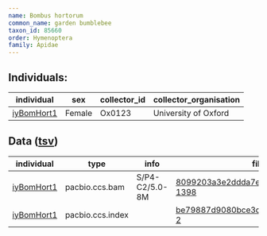 ```yaml
---
name: Bombus hortorum
common_name: garden bumblebee
taxon_id: 85660
order: Hymenoptera
family: Apidae
---
```


## Individuals:

| individual | sex | collector_id | collector_organisation |
| ---------- | --- | ------------ | ---------------------- |
| [iyBomHort1](iyBomHort1.md) | Female | Ox0123 | University of Oxford |

## Data ([tsv](Bombus_hortorum_data.tsv))

| individual | type | info | file |
| ---------- | ---- | ---- | ---- |
| [iyBomHort1](iyBomHort1.md) | pacbio.ccs.bam | S/P4-C2/5.0-8M | [8099203a3e2ddda7e75968c636b1eba9-1398](https://darwin.cog.sanger.ac.uk/insects/Bombus_hortorum/iyBomHort1/genomic_data/pacbio/m64097_200216_182130.ccs.bam) |
| [iyBomHort1](iyBomHort1.md) | pacbio.ccs.index |  | [be79887d9080bce3da711e8593bc1b39-2](https://darwin.cog.sanger.ac.uk/insects/Bombus_hortorum/iyBomHort1/genomic_data/pacbio/m64097_200216_182130.ccs.bam.pbi) |
